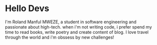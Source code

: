 # Hello Devs 


I'm Roland Manful MWEZE, a student in software engineering and passionate about high-tech.
when i'm not writing code, i prefer spend my time to read books, write poetry and create content of blog.
I love travel through the world and i'm obssess by new challenges!
